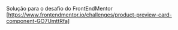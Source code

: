 Solução para o desafio do FrontEndMentor [https://www.frontendmentor.io/challenges/product-preview-card-component-GO7UmttRfa]